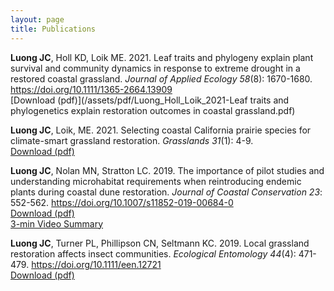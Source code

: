 ```yaml
---
layout: page
title: Publications
---
```


**Luong JC**, Holl KD, Loik ME. 2021. Leaf traits and phylogeny explain plant survival and community dynamics in response
to extreme drought in a restored coastal grassland. *Journal of Applied Ecology 58*(8): 1670-1680. 
<https://doi.org/10.1111/1365-2664.13909>  
[Download (pdf)](/assets/pdf/Luong_Holl_Loik_2021-Leaf traits and phylogenetics explain restoration outcomes in coastal grassland.pdf)

**Luong JC**, Loik, ME. 2021. Selecting coastal California prairie species for climate-smart grassland restoration. *Grasslands 31*(1): 4-9.  
[Download (pdf)](/assets/pdf/Luong&Loik2021Grasslands.pdf) 

**Luong JC**, Nolan MN, Stratton LC. 2019. The importance of pilot studies and understanding microhabitat requirements
when reintroducing endemic plants during coastal dune restoration. *Journal of Coastal Conservation 23*: 552-562. 
<https://doi.org/10.1007/s11852-019-00684-0>  
[Download (pdf)](/assets/pdf/Luong2019_Article_TheImportanceOfPilotStudiesAnd.pdf)  
[3-min Video Summary](https://youtu.be/FWMfSFg0its)

**Luong JC**, Turner PL, Phillipson CN, Seltmann KC. 2019. Local grassland restoration affects insect communities.
*Ecological Entomology 44*(4): 471-479. <https://doi.org/10.1111/een.12721>  
[Download (pdf)](/assets/pdf/Luong_et_al-2019-Ecological_Entomology.pdf)
